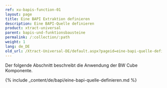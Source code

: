 ```yaml
---
ref: xu-bapis-function-01
layout: page
title: Eine BAPI Extraktion definieren
description: Eine BAPI-Quelle definieren
product: xtract-universal
parent: bapis-und-funktionsbausteine
permalink: /:collection/:path
weight: 1
lang: de_DE
old_url: /Xtract-Universal-DE/default.aspx?pageid=eine-bapi-quelle-definieren
---
```


Der folgende Abschnitt beschreibt die Anwendung der BW Cube Komponente.

{% include _content/de/bapi/eine-bapi-quelle-definieren.md %}
